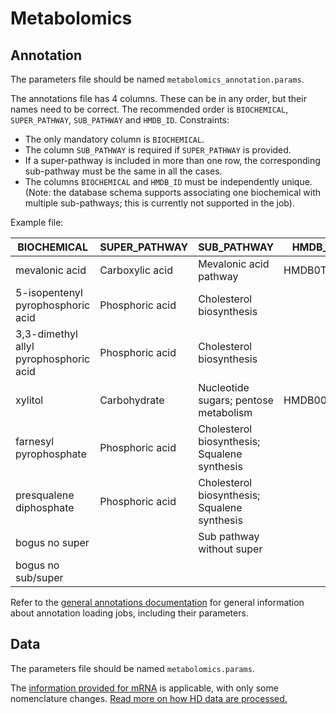Metabolomics
============

Annotation
----------

The parameters file should be named `metabolomics_annotation.params`.

The annotations file has 4 columns. These can be in any order, but their names
need to be correct. The recommended order is `BIOCHEMICAL`, `SUPER_PATHWAY`,
`SUB_PATHWAY` and `HMDB_ID`. Constraints:

- The only mandatory column is `BIOCHEMICAL`.
- The column `SUB_PATHWAY` is required if `SUPER_PATHWAY` is provided.
- If a super-pathway is included in more than one row, the corresponding
  sub-pathway must be the same in all the cases.
- The columns `BIOCHEMICAL` and `HMDB_ID` must be independently unique. (Note:
  the database schema supports associating one biochemical with multiple
  sub-pathways; this is currently not supported in the job).

Example file:

| BIOCHEMICAL                            | SUPER\_PATHWAY  | SUB\_PATHWAY                                 | HMDB\_ID  |
|----------------------------------------|-----------------|----------------------------------------------|-----------|
| mevalonic acid                         | Carboxylic acid | Mevalonic acid pathway                       | HMDB0TEST |
| 5-isopentenyl pyrophosphoric acid      | Phosphoric acid | Cholesterol biosynthesis                     |           |
| 3,3-dimethyl allyl pyrophosphoric acid | Phosphoric acid | Cholesterol biosynthesis                     |           |
| xylitol                                | Carbohydrate    | Nucleotide sugars; pentose metabolism        | HMDB00568 |
| farnesyl pyrophosphate                 | Phosphoric acid | Cholesterol biosynthesis; Squalene synthesis |           |
| presqualene diphosphate                | Phosphoric acid | Cholesterol biosynthesis; Squalene synthesis |           |
| bogus no super                         |                 | Sub pathway without super                    |           |
| bogus no sub/super                     |                 |                                              |           |

Refer to the [general annotations documentation](annotations.md) for general
information about annotation loading jobs, including their parameters.

Data
----

The parameters file should be named `metabolomics.params`.

The [information provided for mRNA](expression.md) is applicable, with only some
nomenclature changes.
[Read more on how HD data are processed.](hd-data-processing-details.md)

<!-- vim: tw=80 et ft=markdown spell:
-->
